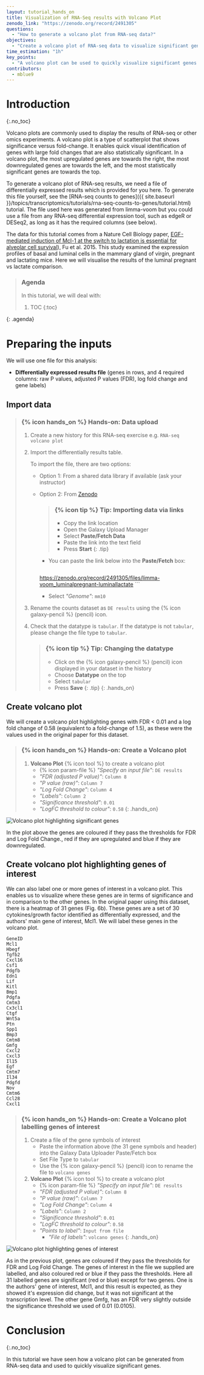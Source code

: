 ```yaml
---
layout: tutorial_hands_on
title: Visualization of RNA-Seq results with Volcano Plot
zenodo_link: "https://zenodo.org/record/2491305"
questions:
  - "How to generate a volcano plot from RNA-seq data?"
objectives:
  - "Create a volcano plot of RNA-seq data to visualize significant genes"
time_estimation: "1h"
key_points:
  - "A volcano plot can be used to quickly visualize significant genes in RNA-seq results"
contributors:
  - mblue9
---
```



# Introduction
{:.no_toc}

Volcano plots are commonly used to display the results of RNA-seq or other omics experiments. A volcano plot is a type of scatterplot that shows significance versus fold-change. It enables quick visual identification of genes with large fold changes that are also statistically significant. In a volcano plot, the most upregulated genes are towards the right, the most downregulated genes are towards the left, and the most statistically significant genes are towards the top.

To generate a volcano plot of RNA-seq results, we need a file of differentially expressed results which is provided for you here. To generate this file yourself, see the [RNA-seq counts to genes]({{ site.baseurl }}/topics/transcriptomics/tutorials/rna-seq-counts-to-genes/tutorial.html) tutorial. The file used here was generated from limma-voom but you could use a file from any RNA-seq differential expression tool, such as edgeR or DESeq2, as long as it has the required columns (see below).

The data for this tutorial comes from a Nature Cell Biology paper, [EGF-mediated induction of Mcl-1 at the switch to lactation is essential for alveolar cell survival](https://www.ncbi.nlm.nih.gov/pubmed/25730472)), Fu et al. 2015. This study examined the expression profiles of basal and luminal cells in the mammary gland of virgin, pregnant and lactating mice. Here we will visualise the results of the luminal pregnant vs lactate comparison.


> ### Agenda
>
> In this tutorial, we will deal with:
>
> 1. TOC
> {:toc}
>
{: .agenda}

# Preparing the inputs

We will use one file for this analysis:

 * **Differentially expressed results file** (genes in rows, and 4 required columns: raw P values, adjusted P values (FDR), log fold change and gene labels)

## Import data

> ### {% icon hands_on %} Hands-on: Data upload
>
> 1. Create a new history for this RNA-seq exercise e.g. `RNA-seq volcano plot`
> 2. Import the differentially results table.
>
>     To import the file, there are two options:
>     - Option 1: From a shared data library if available (ask your instructor)
>     - Option 2: From [Zenodo](https://zenodo.org/record/2491305)
>
>         > ### {% icon tip %} Tip: Importing data via links
>         >
>         > * Copy the link location
>         > * Open the Galaxy Upload Manager
>         > * Select **Paste/Fetch Data**
>         > * Paste the link into the text field
>         > * Press **Start**
>         {: .tip}
>
>         - You can paste the link below into the **Paste/Fetch** box:
>
>           ```
>       https://zenodo.org/record/2491305/files/limma-voom_luminalpregnant-luminallactate
>           ```
>
>         - Select *"Genome"*: `mm10`
>
> 2. Rename the counts dataset as `DE results` using the {% icon galaxy-pencil %} (pencil) icon.
> 3. Check that the datatype is `tabular`.
>    If the datatype is not `tabular`, please change the file type to `tabular`.
>
>    > ### {% icon tip %} Tip: Changing the datatype
>    > * Click on the {% icon galaxy-pencil %} (pencil) icon displayed in your dataset in the history
>    > * Choose **Datatype** on the top
>    > * Select `tabular`
>    > * Press **Save**
>    {: .tip}
{: .hands_on}


## Create volcano plot

We will create a volcano plot highlighting genes with FDR < 0.01 and a log fold change of 0.58 (equivalent to a fold-change of 1.5), as these were the values used in the original paper for this dataset.

> ### {% icon hands_on %} Hands-on: Create a Volcano plot
>
> 1. **Volcano Plot** {% icon tool %} to create a volcano plot
>    - {% icon param-file %} *"Specify an input file"*: `DE results`
>    - *"FDR (adjusted P value)"*: `Column 8`
>    - *"P value (raw)"*: `Column 7`
>    - *"Log Fold Change"*: `Column 4`
>    - *"Labels"*: `Column 2`
>    - *"Significance threshold"*: `0.01`
>    - *"LogFC threshold to colour"*: `0.58`
{: .hands_on}

![Volcano plot highlighting significant genes](../../images/rna-seq-viz-with-volcanoplot/volcanoplot.png)

In the plot above the genes are coloured if they pass the thresholds for FDR and Log Fold Change., red if they are upregulated and blue if they are downregulated.

## Create volcano plot highlighting genes of interest

We can also label one or more genes of interest in a volcano plot. This enables us to visualize where these genes are in terms of significance and in comparison to the other genes. In the original paper using this dataset, there is a heatmap of 31 genes (Fig. 6b). These genes are a set of 30 cytokines/growth factor identified as differentially expressed, and the authors' main gene of interest, Mcl1. We will label these genes in the volcano plot.


```
GeneID
Mcl1
Hbegf
Tgfb2
Cxcl16
Csf1
Pdgfb
Edn1
Lif
Kitl
Bmp1
Pdgfa
Cmtm3
Cx3cl1
Ctgf
Wnt5a
Ptn
Spp1
Bmp3
Cmtm8
Gmfg
Cxcl2
Cxcl3
Il15
Egf
Cmtm7
Il34
Pdgfd
Nov
Cmtm6
Ccl28
Cxcl1
```

> ### {% icon hands_on %} Hands-on: Create a Volcano plot labelling genes of interest
> 1. Create a file of the gene symbols of interest
>    - Paste the information above (the 31 gene symbols and header) into the Galaxy Data Uploader Paste/Fetch box
>    - Set File Type to `tabular`
>    - Use the {% icon galaxy-pencil %} (pencil) icon to rename the file to `volcano genes`
> 2. **Volcano Plot** {% icon tool %} to create a volcano plot
>    - {% icon param-file %} *"Specify an input file"*: `DE results`
>    - *"FDR (adjusted P value)"*: `Column 8`
>    - *"P value (raw)"*: `Column 7`
>    - *"Log Fold Change"*: `Column 4`
>    - *"Labels"*: `Column 2`
>    - *"Significance threshold"*: `0.01`
>    - *"LogFC threshold to colour"*: `0.58`
>    - *"Points to label"*: `Input from file`
>        - *"File of labels"*: `volcano genes`
{: .hands_on}

![Volcano plot highlighting genes of interest](../../images/rna-seq-viz-with-volcanoplot/volcanoplot_custom_genes.png)

As in the previous plot, genes are coloured if they pass the thresholds for FDR and Log Fold Change. The genes of interest in the file we supplied are labelled, and also coloured red or blue if they pass the thresholds. Here all 31 labelled genes are significant (red or blue) except for two genes. One is the authors' gene of interest, Mcl1, and this result is expected, as they showed it's expression did change, but it was not significant at the transcription level. The other gene Gmfg, has an FDR very slightly outside the significance threshold we used of 0.01 (0.0105).

# Conclusion
{:.no_toc}

In this tutorial we have seen how a volcano plot can be generated from RNA-seq data and used to quickly visualize significant genes.